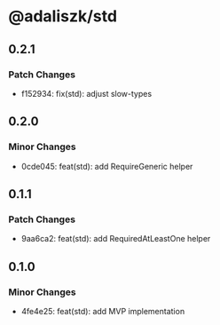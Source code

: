 # @adaliszk/std

## 0.2.1

### Patch Changes

- f152934: fix(std): adjust slow-types

## 0.2.0

### Minor Changes

- 0cde045: feat(std): add RequireGeneric helper

## 0.1.1

### Patch Changes

- 9aa6ca2: feat(std): add RequiredAtLeastOne helper

## 0.1.0

### Minor Changes

- 4fe4e25: feat(std): add MVP implementation
